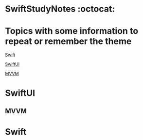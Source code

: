 # SwiftStudyNotes :octocat:
# Topics with some information to repeat or remember the theme
[Swift](https://github.com/EgorNesterenkoSPB/SwiftStudyNotes#Swift)

[SwiftUI](https://github.com/EgorNesterenkoSPB/SwiftStudyNotes#SwiftUI)

[MVVM](https://github.com/EgorNesterenkoSPB/SwiftStudyNotes#MVVM)
# SwiftUI

## MVVM

# Swift
